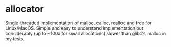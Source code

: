 # allocator

Single-threaded implementation of malloc, calloc, realloc and free for Linux/MacOS.
Simple and easy to understand implementation but considerably (up to ~100x for small allocations) slower than glibc's malloc in my tests.
